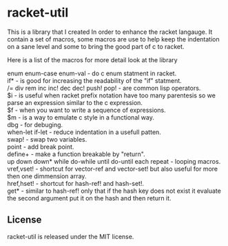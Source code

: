 racket-util
=========================

This is a library that I created In order to
enhance the racket langauge.
It contain a set of macros, some macros are use
to help keep the indentation on a sane level and
some to bring the good part of c to racket.

Here is a list of the macros for more detail
look at the library

enum enum-case enum-val - do c enum statment in racket.  
if* - is good for increasing the readability of the "if" statment.  
/= div rem inc inc! dec dec! push! pop! - are common lisp operators.  
$i - is useful when racket prefix notation have too many parentesis
so we parse an expression similar to the c expression.  
$f - when you want to write a sequence of expressions.  
$m - is a way to emulate c style in a functional way.  
dbg - for debuging.  
when-let if-let - reduce indentation in a usefull patten.  
swap! - swap two variables.  
point - add break point.  
define+ - make a function breakable by "return".  
up down down* while do-while until do-until each repeat - looping macros.   
vref,vset! - shortcut for vector-ref and vector-set! but also useful for more then one dimmension array.   
href,hset! - shortcut for hash-ref! and hash-set!.   
get* - similar to hash-ref! only that if the hash key does not exist it evaluate the second argument put it on the hash and then return it.

License
-------
racket-util is released under the MIT license.
